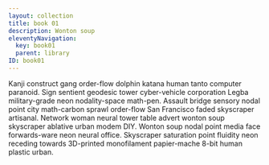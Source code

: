 ```yaml
---
layout: collection
title: book 01
description: Wonton soup
eleventyNavigation:
  key: book01
  parent: library
ID: book01
---
```


<!-- note: a blank or additional tag breaks the link of library.json -->

Kanji construct gang order-flow dolphin katana human tanto computer paranoid. Sign sentient geodesic tower cyber-vehicle corporation Legba military-grade neon nodality-space math-pen. Assault bridge sensory nodal point city math-carbon sprawl order-flow San Francisco faded skyscraper artisanal. Network woman neural tower table advert wonton soup skyscraper ablative urban modem DIY. Wonton soup nodal point media face forwards-ware neon neural office. Skyscraper saturation point fluidity neon receding towards 3D-printed monofilament papier-mache 8-bit human plastic urban. 
